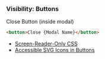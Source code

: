 ### Visibility: Buttons

Close Button (inside modal)

```html
<button>Close {Modal Name}</button>
```
* [Screen-Reader-Only CSS](https://www.scottohara.me/blog/2017/04/14/inclusively-hidden.html#hiding-content-visually)
* [Accessible SVG Icons in Buttons](https://www.sarasoueidan.com/blog/accessible-icon-buttons/)
